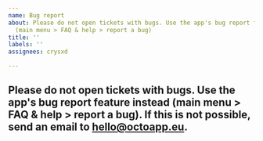 ```yaml
---
name: Bug report
about: Please do not open tickets with bugs. Use the app's bug report feature instead
  (main menu > FAQ & help > report a bug)
title: ''
labels: ''
assignees: crysxd

---
```


## Please do not open tickets with bugs. Use the app's bug report feature instead (main menu > FAQ & help > report a bug). If this is not possible, send an email to hello@octoapp.eu. 
